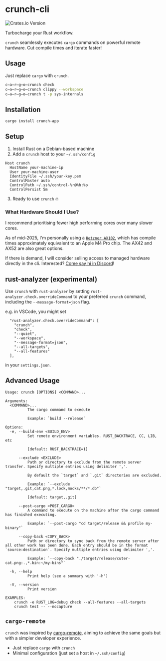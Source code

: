 # crunch-cli

![Crates.io Version](https://img.shields.io/crates/v/crunch-app)

Turbocharge your Rust workflow.

`crunch` seamlessly executes `cargo` commands on powerful remote hardware. Cut compile times and iterate faster!

## Usage

Just replace `cargo` with `crunch`.

```bash
c̶a̶r̶g̶o̶crunch check
c̶a̶r̶g̶o̶crunch clippy --workspace
c̶a̶r̶g̶o̶crunch t -p sys-internals
```

## Installation

```bash
cargo install crunch-app
```

## Setup

1. Install Rust on a Debian-based machine
2. Add a `crunch` host to your `~/.ssh/config`

```text
Host crunch
  HostName your-machine-ip
  User your-machine-user
  IdentityFile ~/.ssh/your-key.pem
  ControlMaster auto
  ControlPath ~/.ssh/control-%r@%h:%p
  ControlPersist 5m
```

3. Ready to use `crunch` 🔥

### What Hardware Should I Use?

I recommend prioritising fewer high performing cores over many slower cores.

As of mid-2025, I'm personally using a [`Hetzner AX102`](https://www.hetzner.com/dedicated-rootserver/ax102/), which has compile times approximately equivalent to an Apple M4 Pro chip. The AX42 and AX52 are also great options.

If there is demand, I will consider selling access to managed hardware directly in the cli. Interested? [Come say hi in Discord](https://discord.gg/pS5rvjZXzq)!

## rust-analyzer (experimental)

Use `crunch` with `rust-analyzer` by setting `rust-analyzer.check.overrideCommand` to your preferred `crunch` command, including the `--message-format=json` flag.

e.g. in VSCode, you might set

```text
  "rust-analyzer.check.overrideCommand": [
    "crunch",
    "check",
    "--quiet",
    "--workspace",
    "--message-format=json",
    "--all-targets",
    "--all-features"
  ],
```

in your `settings.json`.

## Advanced Usage

```
Usage: crunch [OPTIONS] <COMMAND>...

Arguments:
  <COMMAND>...
          The cargo command to execute

          Example: `build --release`

Options:
  -e, --build-env <BUILD_ENV>
          Set remote environment variables. RUST_BACKTRACE, CC, LIB, etc

          [default: RUST_BACKTRACE=1]

      --exclude <EXCLUDE>
          Path or directory to exclude from the remote server transfer. Specify multiple entries using delimiter ','.

          By default the `target` and `.git` directories are excluded.

          Example: `--exclude "target,.git,cat.png,*.lock,mocks/**/*.db"`

          [default: target,.git]

      --post-cargo <POST_CARGO>
          A command to execute on the machine after the cargo command has finished executing.

          Example: `--post-cargo "cd target/release && profile my-binary"`

      --copy-back <COPY_BACK>
          Path or directory to sync back from the remote server after all other work has been done. Each entry should be in the format `source:destination`. Specify multiple entries using delimiter ','.

          Example: `--copy-back "./target/release/cuter-cat.png:.,*.bin:~/my-bins"`

  -h, --help
          Print help (see a summary with '-h')

  -V, --version
          Print version

EXAMPLES:
    crunch -e RUST_LOG=debug check --all-features --all-targets
    crunch test -- --nocapture
```

## `cargo-remote`

`crunch` was inspired by [cargo-remote](https://github.com/sgeisler/cargo-remote), aiming to achieve the same goals but with a simpler developer experience.

- Just replace `cargo` with `crunch`
- Minimal configuration (just set a host in `~/.ssh/config`)
